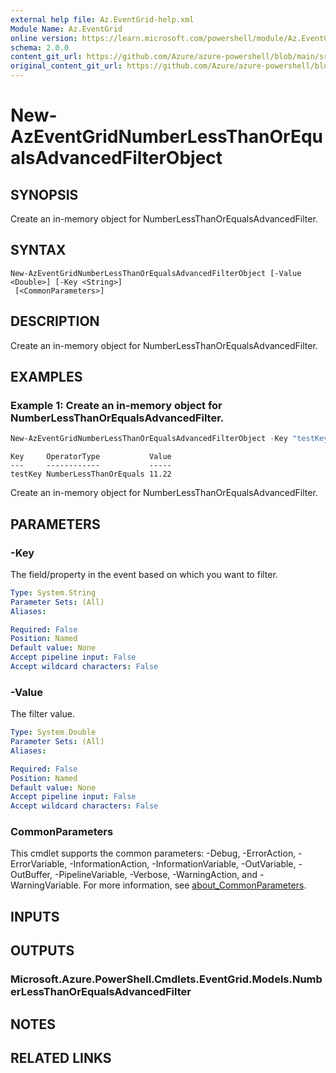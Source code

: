 ```yaml
---
external help file: Az.EventGrid-help.xml
Module Name: Az.EventGrid
online version: https://learn.microsoft.com/powershell/module/Az.EventGrid/new-azeventgridnumberlessthanorequalsadvancedfilterobject
schema: 2.0.0
content_git_url: https://github.com/Azure/azure-powershell/blob/main/src/EventGrid/EventGrid/help/New-AzEventGridNumberLessThanOrEqualsAdvancedFilterObject.md
original_content_git_url: https://github.com/Azure/azure-powershell/blob/main/src/EventGrid/EventGrid/help/New-AzEventGridNumberLessThanOrEqualsAdvancedFilterObject.md
---
```


# New-AzEventGridNumberLessThanOrEqualsAdvancedFilterObject

## SYNOPSIS
Create an in-memory object for NumberLessThanOrEqualsAdvancedFilter.

## SYNTAX

```
New-AzEventGridNumberLessThanOrEqualsAdvancedFilterObject [-Value <Double>] [-Key <String>]
 [<CommonParameters>]
```

## DESCRIPTION
Create an in-memory object for NumberLessThanOrEqualsAdvancedFilter.

## EXAMPLES

### Example 1: Create an in-memory object for NumberLessThanOrEqualsAdvancedFilter.
```powershell
New-AzEventGridNumberLessThanOrEqualsAdvancedFilterObject -Key "testKey" -Value 11.22
```

```output
Key     OperatorType           Value
---     ------------           -----
testKey NumberLessThanOrEquals 11.22
```

Create an in-memory object for NumberLessThanOrEqualsAdvancedFilter.

## PARAMETERS

### -Key
The field/property in the event based on which you want to filter.

```yaml
Type: System.String
Parameter Sets: (All)
Aliases:

Required: False
Position: Named
Default value: None
Accept pipeline input: False
Accept wildcard characters: False
```

### -Value
The filter value.

```yaml
Type: System.Double
Parameter Sets: (All)
Aliases:

Required: False
Position: Named
Default value: None
Accept pipeline input: False
Accept wildcard characters: False
```

### CommonParameters
This cmdlet supports the common parameters: -Debug, -ErrorAction, -ErrorVariable, -InformationAction, -InformationVariable, -OutVariable, -OutBuffer, -PipelineVariable, -Verbose, -WarningAction, and -WarningVariable. For more information, see [about_CommonParameters](http://go.microsoft.com/fwlink/?LinkID=113216).

## INPUTS

## OUTPUTS

### Microsoft.Azure.PowerShell.Cmdlets.EventGrid.Models.NumberLessThanOrEqualsAdvancedFilter

## NOTES

## RELATED LINKS
